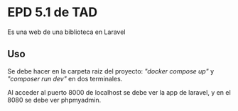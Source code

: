 # EPD 5.1 de TAD

Es una web de una biblioteca en Laravel

## Uso

Se debe hacer en la carpeta raiz del proyecto: *"docker compose up"* y *"composer run dev"* en dos terminales.

Al acceder al puerto 8000 de localhost se debe ver la app de laravel, y en el 8080 se debe ver phpmyadmin.